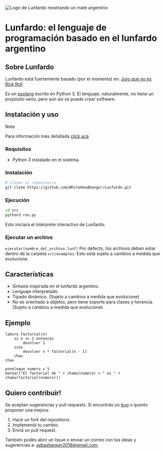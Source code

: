 ![Logo de Lunfardo mostrando un mate argentino](https://i.ibb.co/cQZhPMf/lunfardo-logo-small.png)

# Lunfardo: el lenguaje de programación basado en el lunfardo argentino

## Sobre Lunfardo

Lunfardo está fuertemente basado (por el momento) en: [Juro que no es Rick Roll](https://www.youtube.com/watch?v=Eythq9848Fg&list=PLZQftyCk7_SdoVexSmwy_tBgs7P0b97yD)

Es un [esolang](https://github.com/angrykoala/awesome-esolangs) escrito en Python 3.
El lenguaje, naturalmente, no tiene un propósito serio, pero aún así se puede crear software.

## Instalación y uso

> [!NOTE]
> Para información más detallada [click acá](https://github.com/WhiteHeadbanger/Lunfardo/wiki/02.-Instalación-y-Configuración)

### Requisitos

- Python 3 instalado en el sistema.

### Instalación

```sh
# Clonar el repositorio
git clone https://github.com/WhiteHeadbanger/Lunfardo.git
```

### Ejecución

```sh
cd src
python3 run.py
```

Esto iniciará el intérprete interactivo de Lunfardo.

### Ejecutar un archivo

`ejecutar(nombre_del_archivo.lunf)`
Por defecto, los archivos deben estar dentro de la carpeta `src/examples`. Esto está sujeto a cambios a medida que evolucione.

## Características

- Sintaxis inspirada en el lunfardo argentino.
- Lenguaje interpretado.
- Tipado dinámico. (Sujeto a cambios a medida que evolucione)
- No es orientado a objetos, pero tiene soporte para clases y herencia. (Sujeto a cambios a medida que evolucione)

## Ejemplo

```text
laburo factorial(n)
    si n <= 1 entonces
        devolver 1
    sino
        devolver n * factorial(n - 1)
    chau
chau

poneleque numero = 5
matear("El factorial de " + chamu(numero) + " es " + chamu(factorial(numero)))
```

## Quiero contribuir!

Se aceptan sugerencias y pull requests. Si encontrás un [bug](https://www.youtube.com/watch?v=SiMHTK15Pik) o querés proponer una mejora:

1. Hacé un fork del repositorio.
2. Implementá tu cambio.
3. Enviá un pull request.

También podés abrir un Issue o enviar un correo con tus ideas y sugerencias a: <sebastianper2018@gmail.com>.

